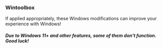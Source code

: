 ### Wintoolbox
If applied appropriately, these Windows modifications can improve your experience with Windows!

##### Due to Windows 11+ and other features, some of them don't function. Good luck!
